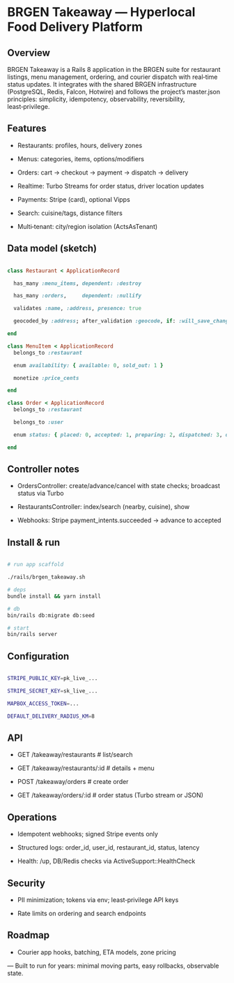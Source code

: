 # BRGEN Takeaway — Hyperlocal Food Delivery Platform
## Overview
BRGEN Takeaway is a Rails 8 application in the BRGEN suite for restaurant listings, menu management, ordering, and courier dispatch with real‑time status updates. It integrates with the shared BRGEN infrastructure (PostgreSQL, Redis, Falcon, Hotwire) and follows the project’s master.json principles: simplicity, idempotency, observability, reversibility, least‑privilege.

## Features
- Restaurants: profiles, hours, delivery zones

- Menus: categories, items, options/modifiers

- Orders: cart → checkout → payment → dispatch → delivery

- Realtime: Turbo Streams for order status, driver location updates

- Payments: Stripe (card), optional Vipps

- Search: cuisine/tags, distance filters

- Multi‑tenant: city/region isolation (ActsAsTenant)

## Data model (sketch)
```ruby

class Restaurant < ApplicationRecord

  has_many :menu_items, dependent: :destroy

  has_many :orders,     dependent: :nullify

  validates :name, :address, presence: true

  geocoded_by :address; after_validation :geocode, if: :will_save_change_to_address?

end

class MenuItem < ApplicationRecord
  belongs_to :restaurant

  enum availability: { available: 0, sold_out: 1 }

  monetize :price_cents

end

class Order < ApplicationRecord
  belongs_to :restaurant

  belongs_to :user

  enum status: { placed: 0, accepted: 1, preparing: 2, dispatched: 3, delivered: 4, canceled: 5 }

end

```

## Controller notes
- OrdersController: create/advance/cancel with state checks; broadcast status via Turbo

- RestaurantsController: index/search (nearby, cuisine), show

- Webhooks: Stripe payment_intents.succeeded → advance to accepted

## Install & run
```bash

# run app scaffold

./rails/brgen_takeaway.sh

# deps
bundle install && yarn install

# db
bin/rails db:migrate db:seed

# start
bin/rails server

```

## Configuration
```bash

STRIPE_PUBLIC_KEY=pk_live_...

STRIPE_SECRET_KEY=sk_live_...

MAPBOX_ACCESS_TOKEN=...

DEFAULT_DELIVERY_RADIUS_KM=8

```

## API
- GET  /takeaway/restaurants        # list/search

- GET  /takeaway/restaurants/:id    # details + menu

- POST /takeaway/orders             # create order

- GET  /takeaway/orders/:id         # order status (Turbo stream or JSON)

## Operations
- Idempotent webhooks; signed Stripe events only

- Structured logs: order_id, user_id, restaurant_id, status, latency

- Health: /up, DB/Redis checks via ActiveSupport::HealthCheck

## Security
- PII minimization; tokens via env; least‑privilege API keys

- Rate limits on ordering and search endpoints

## Roadmap
- Courier app hooks, batching, ETA models, zone pricing

—
Built to run for years: minimal moving parts, easy rollbacks, observable state.

